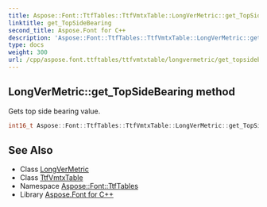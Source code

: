 ```yaml
---
title: Aspose::Font::TtfTables::TtfVmtxTable::LongVerMetric::get_TopSideBearing method
linktitle: get_TopSideBearing
second_title: Aspose.Font for C++
description: 'Aspose::Font::TtfTables::TtfVmtxTable::LongVerMetric::get_TopSideBearing method. Gets top side bearing value in C++.'
type: docs
weight: 300
url: /cpp/aspose.font.ttftables/ttfvmtxtable/longvermetric/get_topsidebearing/
---
```

## LongVerMetric::get_TopSideBearing method


Gets top side bearing value.

```cpp
int16_t Aspose::Font::TtfTables::TtfVmtxTable::LongVerMetric::get_TopSideBearing() const
```

## See Also

* Class [LongVerMetric](../)
* Class [TtfVmtxTable](../../)
* Namespace [Aspose::Font::TtfTables](../../../)
* Library [Aspose.Font for C++](../../../../)
